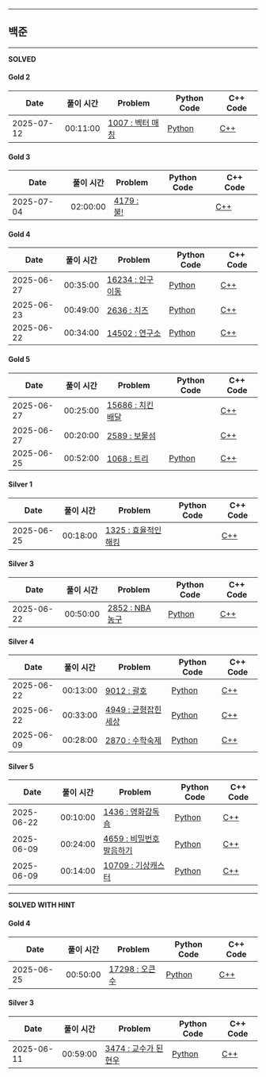 
---

## 백준

---

**SOLVED**

#### Gold 2
| Date | 풀이 시간 | Problem | Python Code | C++ Code |
|------|------|---------|-------------|-----------|
| 2025-07-12 | 00:11:00 | [1007 : 벡터 매칭](https://www.acmicpc.net/problem/1007) | [Python](./baekjoon/basic3/1007/1007.py) | [C++](./baekjoon/basic3/1007/1007.cpp) |

#### Gold 3
| Date | 풀이 시간 | Problem | Python Code | C++ Code |
|------|------|---------|-------------|-----------|
| 2025-07-04 | 02:00:00 | [4179 : 불!](https://www.acmicpc.net/problem/4179) |  | [C++](./baekjoon/basic3/4179/4179.cpp) |

#### Gold 4
| Date | 풀이 시간 | Problem | Python Code | C++ Code |
|------|------|---------|-------------|-----------|
| 2025-06-27 | 00:35:00 | [16234 : 인구 이동](https://www.acmicpc.net/problem/16234) | [Python](./baekjoon/basic3/16234/16234.py) | [C++](./baekjoon/basic3/16234/16234.cpp) |
| 2025-06-23 | 00:49:00 | [2636 : 치즈](https://www.acmicpc.net/problem/2636) | [Python](./baekjoon/basic2/2636/2636.py) | [C++](./baekjoon/basic2/2636/2636.cpp) |
| 2025-06-22 | 00:34:00 | [14502 : 연구소](https://www.acmicpc.net/problem/14502) | [Python](./baekjoon/basic2/14502/14502.py) | [C++](./baekjoon/basic2/14502/14502.cpp) |

#### Gold 5
| Date | 풀이 시간 | Problem | Python Code | C++ Code |
|------|------|---------|-------------|-----------|
| 2025-06-27 | 00:25:00 | [15686 : 치킨 배달](https://www.acmicpc.net/problem/15686) |  | [C++](./baekjoon/basic3/15686/15686.cpp) |
| 2025-06-27 | 00:20:00 | [2589 : 보물섬](https://www.acmicpc.net/problem/2589) |  | [C++](./baekjoon/basic3/2589/2589.cpp) |
| 2025-06-25 | 00:52:00 | [1068 : 트리](https://www.acmicpc.net/problem/1068) | [Python](./baekjoon/basic2/1068/1068.py) | [C++](./baekjoon/basic2/1068/1068.cpp) |

#### Silver 1
| Date | 풀이 시간 | Problem | Python Code | C++ Code |
|------|------|---------|-------------|-----------|
| 2025-06-25 | 00:18:00 | [1325 : 효율적인 해킹](https://www.acmicpc.net/problem/1325) |  | [C++](./baekjoon/basic2/1325/1325.cpp) |

#### Silver 3
| Date | 풀이 시간 | Problem | Python Code | C++ Code |
|------|------|---------|-------------|-----------|
| 2025-06-22 | 00:50:00 | [2852 : NBA 농구](https://www.acmicpc.net/problem/2852) | [Python](./baekjoon/basic2/2852/2852.py) | [C++](./baekjoon/basic2/2852/2852.cpp) |

#### Silver 4
| Date | 풀이 시간 | Problem | Python Code | C++ Code |
|------|------|---------|-------------|-----------|
| 2025-06-22 | 00:13:00 | [9012 : 괄호](https://www.acmicpc.net/problem/9012) | [Python](./baekjoon/basic2/9012/9012.py) | [C++](./baekjoon/basic2/9012/9012.cpp) |
| 2025-06-22 | 00:33:00 | [4949 : 균형잡힌 세상](https://www.acmicpc.net/problem/4949) | [Python](./baekjoon/basic2/4949/4949.py) | [C++](./baekjoon/basic2/4949/4949.cpp) |
| 2025-06-09 | 00:28:00 | [2870 : 수학숙제](https://www.acmicpc.net/problem/2870) | [Python](./baekjoon/basic2/2870/2870.py) | [C++](./baekjoon/basic2/2870/2870.cpp) |

#### Silver 5
| Date | 풀이 시간 | Problem | Python Code | C++ Code |
|------|------|---------|-------------|-----------|
| 2025-06-22 | 00:10:00 | [1436 : 영화감독 숌](https://www.acmicpc.net/problem/1436) | [Python](./baekjoon/basic2/1436/1436.py) | [C++](./baekjoon/basic2/1436/1436.cpp) |
| 2025-06-09 | 00:24:00 | [4659 : 비밀번호 발음하기](https://www.acmicpc.net/problem/4659) | [Python](./baekjoon/basic2/4659/4659.py) | [C++](./baekjoon/basic2/4659/4659.cpp) |
| 2025-06-09 | 00:14:00 | [10709 : 기상캐스터](https://www.acmicpc.net/problem/10709) | [Python](./baekjoon/basic2/10709/10709.py) | [C++](./baekjoon/basic2/10709/10709.cpp) |

---

**SOLVED WITH HINT**

#### Gold 4
| Date | 풀이 시간 | Problem | Python Code | C++ Code |
|------|------|---------|-------------|-----------|
| 2025-06-25 | 00:50:00 | [17298 : 오큰수](https://www.acmicpc.net/problem/17298) | [Python](./baekjoon/basic2/17298/17298.py) | [C++](./baekjoon/basic2/17298/17298.cpp) |

#### Silver 3
| Date | 풀이 시간 | Problem | Python Code | C++ Code |
|------|------|---------|-------------|-----------|
| 2025-06-11 | 00:59:00 | [3474 : 교수가 된 현우](https://www.acmicpc.net/problem/3474) | [Python](./baekjoon/basic2/3474/3474.py) | [C++](./baekjoon/basic2/3474/3474.cpp) |
